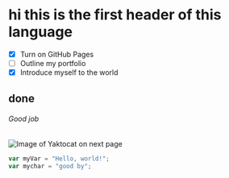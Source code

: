 # hi this is the first header of this language
- [x] Turn on GitHub Pages
- [ ] Outline my portfolio
- [x] Introduce myself to the world
## done 
###### Good job
![Image of Yaktocat on next page ](https://octodex.github.com/images/yaktocat.png)
``` javascript
var myVar = "Hello, world!";
var mychar = "good by";
```
